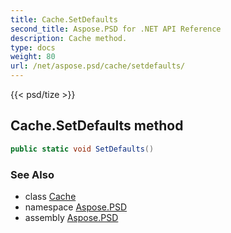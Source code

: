 ```yaml
---
title: Cache.SetDefaults
second_title: Aspose.PSD for .NET API Reference
description: Cache method. 
type: docs
weight: 80
url: /net/aspose.psd/cache/setdefaults/
---
```

{{< psd/tize >}}
## Cache.SetDefaults method

```csharp
public static void SetDefaults()
```

### See Also

* class [Cache](../)
* namespace [Aspose.PSD](../../cache/)
* assembly [Aspose.PSD](../../../)


